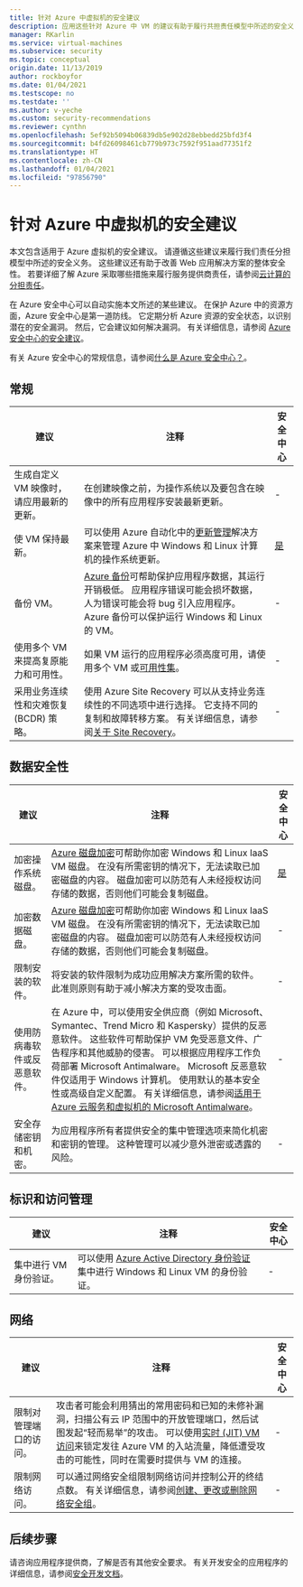 ```yaml
---
title: 针对 Azure 中虚拟机的安全建议
description: 应用这些针对 Azure 中 VM 的建议有助于履行共担责任模型中所述的安全义务，并提高部署的整体安全性。
manager: RKarlin
ms.service: virtual-machines
ms.subservice: security
ms.topic: conceptual
origin.date: 11/13/2019
author: rockboyfor
ms.date: 01/04/2021
ms.testscope: no
ms.testdate: ''
ms.author: v-yeche
ms.custom: security-recommendations
ms.reviewer: cynthn
ms.openlocfilehash: 5ef92b5094b06839db5e902d28ebbedd25bfd3f4
ms.sourcegitcommit: b4fd26098461cb779b973c7592f951aad77351f2
ms.translationtype: HT
ms.contentlocale: zh-CN
ms.lasthandoff: 01/04/2021
ms.locfileid: "97856790"
---
```

<!--Verified successfully-->
# <a name="security-recommendations-for-virtual-machines-in-azure"></a>针对 Azure 中虚拟机的安全建议

本文包含适用于 Azure 虚拟机的安全建议。 请遵循这些建议来履行我们责任分担模型中所述的安全义务。 这些建议还有助于改善 Web 应用解决方案的整体安全性。 若要详细了解 Azure 采取哪些措施来履行服务提供商责任，请参阅[云计算的分担责任](https://gallery.technet.microsoft.com/Shared-Responsibilities-81d0ff91)。

在 Azure 安全中心可以自动实施本文所述的某些建议。 在保护 Azure 中的资源方面，Azure 安全中心是第一道防线。 它定期分析 Azure 资源的安全状态，以识别潜在的安全漏洞。 然后，它会建议如何解决漏洞。 有关详细信息，请参阅 [Azure 安全中心的安全建议](../security-center/security-center-recommendations.md)。

有关 Azure 安全中心的常规信息，请参阅[什么是 Azure 安全中心？](../security-center/security-center-introduction.md)。

## <a name="general"></a>常规

| 建议 | 注释 | 安全中心 |
|-|----|--|
| 生成自定义 VM 映像时，请应用最新的更新。 | 在创建映像之前，为操作系统以及要包含在映像中的所有应用程序安装最新更新。  | - |
| 使 VM 保持最新。 | 可以使用 Azure 自动化中的[更新管理](../automation/update-management/overview.md)解决方案来管理 Azure 中 Windows 和 Linux 计算机的操作系统更新。 | [是](../security-center/asset-inventory.md) |
| 备份 VM。 | [Azure 备份](../backup/backup-overview.md)可帮助保护应用程序数据，其运行开销极低。 应用程序错误可能会损坏数据，人为错误可能会将 bug 引入应用程序。 Azure 备份可以保护运行 Windows 和 Linux 的 VM。 | - |
| 使用多个 VM 来提高复原能力和可用性。 | 如果 VM 运行的应用程序必须高度可用，请使用多个 VM 或[可用性集](./manage-availability.md)。 | - |
| 采用业务连续性和灾难恢复 (BCDR) 策略。 | 使用 Azure Site Recovery 可以从支持业务连续性的不同选项中进行选择。 它支持不同的复制和故障转移方案。 有关详细信息，请参阅[关于 Site Recovery](../site-recovery/site-recovery-overview.md)。 | - |

## <a name="data-security"></a>数据安全性

| 建议 | 注释 | 安全中心 |
|-|----|--|
| 加密操作系统磁盘。 | [Azure 磁盘加密](../security/fundamentals/azure-disk-encryption-vms-vmss.md)可帮助你加密 Windows 和 Linux IaaS VM 磁盘。 在没有所需密钥的情况下，无法读取已加密磁盘的内容。 磁盘加密可以防范有人未经授权访问存储的数据，否则他们可能会复制磁盘。| [是](../security-center/asset-inventory.md) |
| 加密数据磁盘。 | [Azure 磁盘加密](../security/fundamentals/azure-disk-encryption-vms-vmss.md)可帮助你加密 Windows 和 Linux IaaS VM 磁盘。 在没有所需密钥的情况下，无法读取已加密磁盘的内容。 磁盘加密可以防范有人未经授权访问存储的数据，否则他们可能会复制磁盘。| - |
| 限制安装的软件。 | 将安装的软件限制为成功应用解决方案所需的软件。 此准则原则有助于减小解决方案的受攻击面。 | - |
| 使用防病毒软件或反恶意软件。 | 在 Azure 中，可以使用安全供应商（例如 Microsoft、Symantec、Trend Micro 和 Kaspersky）提供的反恶意软件。 这些软件可帮助保护 VM 免受恶意文件、广告程序和其他威胁的侵害。 可以根据应用程序工作负荷部署 Microsoft Antimalware。 Microsoft 反恶意软件仅适用于 Windows 计算机。 使用默认的基本安全性或高级自定义配置。 有关详细信息，请参阅[适用于 Azure 云服务和虚拟机的 Microsoft Antimalware](../security/fundamentals/antimalware.md)。 | - |
| 安全存储密钥和机密。 | 为应用程序所有者提供安全的集中管理选项来简化机密和密钥的管理。 这种管理可以减少意外泄密或透露的风险。  | - |

<!--MOONCAKE: Line 44  Not Available on  Azure Key Vault can securely store your keys in hardware security modules (HSMs) that are certified to FIPS 140-2 Level 2. If you need to use FIPs 140.2 Level 3 to store your keys and secrets, you can use [Azure Dedicated HSM](../articles/dedicated-hsm/overview.md)-->

## <a name="identity-and-access-management"></a>标识和访问管理 

| 建议 | 注释 | 安全中心 |
|-|----|--|
| 集中进行 VM 身份验证。 | 可以使用 [Azure Active Directory 身份验证](../active-directory/develop/authentication-vs-authorization.md)集中进行 Windows 和 Linux VM 的身份验证。 | - |

<!--Not Available on ## Monitoring-->
<!--Not Available on [Azure Monitor for VMs](../articles/azure-monitor/insights/vminsights-overview.md)-->


## <a name="networking"></a>网络

| 建议 | 注释 | 安全中心 |
|-|----|--|
| 限制对管理端口的访问。 | 攻击者可能会利用猜出的常用密码和已知的未修补漏洞，扫描公有云 IP 范围中的开放管理端口，然后试图发起“轻而易举”的攻击。 可以使用[实时 (JIT) VM 访问](../security-center/security-center-just-in-time.md)来锁定发往 Azure VM 的入站流量，降低遭受攻击的可能性，同时在需要时提供与 VM 的连接。 | - |
| 限制网络访问。 | 可以通过网络安全组限制网络访问并控制公开的终结点数。 有关详细信息，请参阅[创建、更改或删除网络安全组](../virtual-network/manage-network-security-group.md)。 | - |

## <a name="next-steps"></a>后续步骤

请咨询应用程序提供商，了解是否有其他安全要求。 有关开发安全的应用程序的详细信息，请参阅[安全开发文档](https://azure.microsoft.com/resources/develop-secure-applications-on-azure/)。

<!-- Update_Description: update meta properties, wording update, update link -->